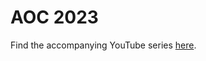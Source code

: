 # AOC 2023

Find the accompanying YouTube series [here]([url](https://www.youtube.com/playlist?list=PLhc4agxa1_hannkBaEjhuJnuMUtHrMc__)).
